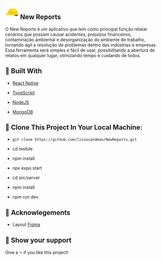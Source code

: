 <img align="left" src="https://github.com/liviocandman/NewReports/blob/master/app/src/assets/logo.png" height="60px"/>
<h2>New Reports</h2>
<p>O New Reports é um aplicativo que tem como principal função relatar cenários que possam causar acidentes, prejuízos financeiros, contaminação ambiental e desorganização do ambiente de trabalho, tornando ágil a resolução de problemas dentro das indústrias e empresas. Essa ferramenta será simples e fácil de usar, possibilitando a abertura de relatos em qualquer lugar, otimizando tempo e cuidando de todos.</p>

## 🧪 Built With

- [React Native](https://reactnative.dev/)
- [TypeScript](https://www.typescriptlang.org/)

- [NodeJS](https://nodejs.org/en/)
- [MongoDB](https://www.mongodb.com/home)

## 🚀 Clone This Project In Your Local Machine:

- `git clone https://github.com/liviocandman/NewReports.git`

- cd mobile
- npm install
- npx expo start
- cd src/server
- npm install
- npm run dev

## 📝 Acknowlegements

- Layout [Figma](https://www.figma.com/file/vejLWQGlFGH5pE3fwizJC9/Prot%C3%B3tipo-Naveg%C3%A1vel?node-id=0%3A1)

## 🔖 Show your support

Give a ⭐️ if you like this project!
